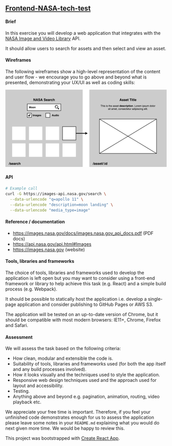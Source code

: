 ## [Frontend-NASA-tech-test](https://jsainsburyplc.github.io/front-end-test/)

#### Brief
In this exercise you will develop a web application that integrates with the [NASA Image and Video Library](https://api.nasa.gov/api.html#MarsPhotos) API.

It should allow users to search for assets and then select and view an asset.

#### Wireframes
The following wireframes show a high-level representation of the content and user flow - we encourage you to go above and beyond what is presented, demonstrating your UX/UI as well as coding skills:

![Wireframes](./wireframes.png)

#### API
```bash
# Example call
curl -G https://images-api.nasa.gov/search \
  --data-urlencode "q=apollo 11" \
  --data-urlencode "description=moon landing" \
  --data-urlencode "media_type=image"
```

#### Reference / documentation
- https://images.nasa.gov/docs/images.nasa.gov_api_docs.pdf (PDF docs)
- https://api.nasa.gov/api.html#Images
- https://images.nasa.gov (website)

#### Tools, libraries and frameworks
The choice of tools, libraries and frameworks used to develop the application is left open but you may want to consider using a front-end framework or library to help achieve this task (e.g. React) and a simple build process (e.g. Webpack).

It should be possible to statically host the application i.e. develop a single-page application and consider publishing to GitHub Pages or AWS S3.

The application will be tested on an up-to-date version of Chrome, but it should be compatible with most modern browsers: IE11+, Chrome, Firefox and Safari.

#### Assessment
We will assess the task based on the following criteria:
- How clean, modular and extensible the code is.
- Suitability of tools, libraries and frameworks used (for both the app itself and any build processes involved).
- How it looks visually and the techniques used to style the application.
- Responsive web design techniques used and the approach used for layout and accessibility.
- Testing.
- Anything above and beyond e.g. pagination, animation, routing, video playback etc.

We appreciate your free time is important. Therefore, if you feel your unfinished code demonstrates enough for us to assess the application please leave some notes in your `README.md` explaining what you would do next given more time. We would be happy to review this.

This project was bootstrapped with [Create React App](https://github.com/facebookincubator/create-react-app).
